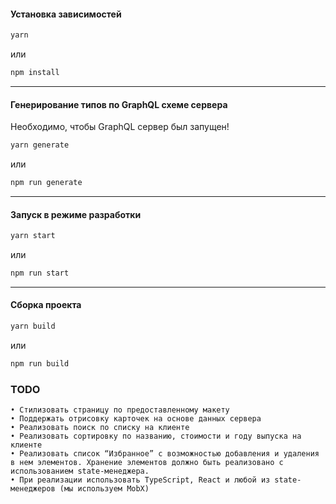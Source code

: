 #### Установка зависимостей

```bash
yarn
```

или

```bash
npm install
```

---

#### Генерирование типов по GraphQL схеме сервера

Необходимо, чтобы GraphQL сервер был запущен!

```bash
yarn generate
```

или

```bash
npm run generate
```

---

#### Запуск в режиме разработки

```bash
yarn start
```

или

```bash
npm run start
```

---

#### Сборка проекта

```bash
yarn build
```

или

```bash
npm run build
```



### TODO

    • Стилизовать страницу по предоставленному макету
    • Поддержать отрисовку карточек на основе данных сервера
    • Реализовать поиск по списку на клиенте
    • Реализовать сортировку по названию, стоимости и году выпуска на клиенте
    • Реализовать список “Избранное” с возможностью добавления и удаления в нем элементов. Хранение элементов должно быть реализовано с использованием state-менеджера.
    • При реализации использовать TypeScript, React и любой из state-менеджеров (мы используем MobX)

